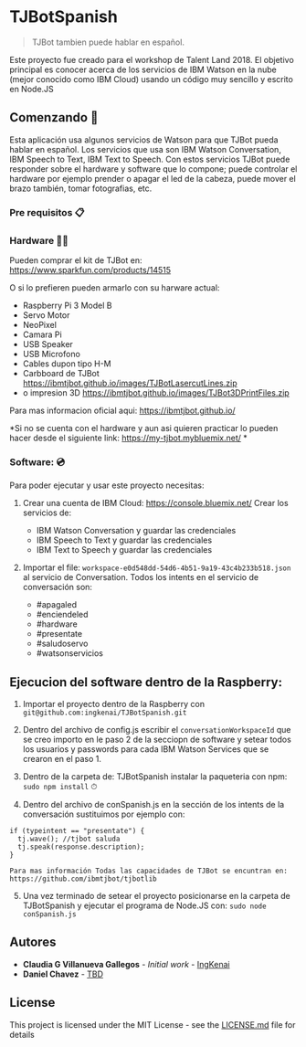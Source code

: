 # TJBotSpanish

> TJBot tambien puede hablar en español.

Este proyecto fue creado para el workshop de Talent Land 2018. El objetivo principal es conocer acerca de los servicios de IBM Watson en la nube (mejor conocido como IBM Cloud) usando un código muy sencillo y escrito en Node.JS

## Comenzando 🚀

Esta aplicación usa algunos servicios de Watson para que TJBot pueda hablar en español. Los servicios que usa son IBM Watson Conversation, IBM Speech to Text, IBM Text to Speech. 
Con estos servicios TJBot puede responder sobre el hardware y software que lo compone; puede controlar el hardware por ejemplo prender o apagar el led de la cabeza, puede mover el brazo también, tomar fotografias, etc.

### Pre requisitos 📋

### Hardware 🔩🔧

Pueden comprar el kit de TJBot en: https://www.sparkfun.com/products/14515

O si lo prefieren pueden armarlo con su harware actual: 
  * Raspberry Pi 3 Model B
  * Servo Motor
  * NeoPixel
  * Camara Pi
  * USB Speaker
  * USB Microfono 
  * Cables dupon tipo H-M 
  * Carbboard de TJBot https://ibmtjbot.github.io/images/TJBotLasercutLines.zip 
  * o impresion 3D https://ibmtjbot.github.io/images/TJBot3DPrintFiles.zip
  

Para mas informacion oficial aqui: https://ibmtjbot.github.io/ 

*Si no se cuenta con el hardware y aun asi quieren practicar lo pueden hacer desde el siguiente link: https://my-tjbot.mybluemix.net/ *


### Software: 💿 
Para poder ejecutar y usar este proyecto necesitas:

1. Crear una cuenta de IBM Cloud: https://console.bluemix.net/ 
  Crear los servicios de:
    * IBM Watson Conversation y guardar las credenciales
    * IBM Speech to Text y guardar las credenciales
    * IBM Text to Speech y guardar las credenciales

2. Importar el file: `workspace-e0d548dd-54d6-4b51-9a19-43c4b233b518.json` al servicio de Conversation.
  Todos los intents en el servicio de conversación son: 
    * #apagaled
    * #enciendeled
    * #hardware
    * #presentate
    * #saludoservo
    * #watsonservicios

## Ejecucion del software dentro de la Raspberry: 
1. Importar el proyecto dentro de la Raspberry con `git@github.com:ingkenai/TJBotSpanish.git`

2. Dentro del archivo de config.js escribir el `conversationWorkspaceId` que se creo importo en le paso 2 de la secciopn de software y setear todos los usuarios y passwords para cada IBM Watson Services que se crearon en el paso 1. 

3. Dentro de la carpeta de: TJBotSpanish instalar la paqueteria con npm: `sudo npm install` ⏱ 

4. Dentro del archivo de conSpanish.js en la sección de los intents de la conversación sustituimos por ejemplo con:

```
if (typeintent == "presentate") {
  tj.wave(); //tjbot saluda
  tj.speak(response.description);
}
``` 
    Para mas información Todas las capacidades de TJBot se encuntran en: https://github.com/ibmtjbot/tjbotlib

5. Una vez terminado de setear el proyecto posicionarse en la carpeta de TJBotSpanish y ejecutar el programa de Node.JS con: `sudo node conSpanish.js`


## Autores

* **Claudia G Villanueva Gallegos** - *Initial work* - [IngKenai](https://github.com/ingkenai)
* **Daniel Chavez**  - [TBD](https://github.com/TBD)

## License
This project is licensed under the MIT License - see the [LICENSE.md](LICENSE.md) file for details

